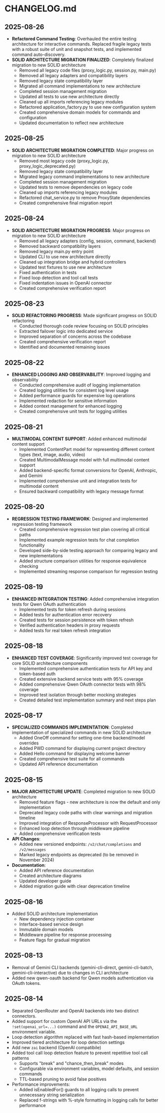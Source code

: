 # CHANGELOG.md

## 2025-08-26
- **Refactored Command Testing**: Overhauled the entire testing architecture for interactive commands. Replaced fragile legacy tests with a robust suite of unit and snapshot tests, and implemented command auto-discovery.
- **SOLID ARCHITECTURE MIGRATION FINALIZED**: Completely finalized migration to new SOLID architecture
  - Removed all legacy code files (proxy_logic.py, session.py, main.py)
  - Removed all legacy adapters and compatibility layers
  - Removed legacy state compatibility layer
  - Migrated all command implementations to new architecture
  - Completed session management migration
  - Updated all tests to use new architecture directly
  - Cleaned up all imports referencing legacy modules
  - Refactored application_factory.py to use new configuration system
  - Created comprehensive domain models for commands and configuration
  - Updated documentation to reflect new architecture

## 2025-08-25
- **SOLID ARCHITECTURE MIGRATION COMPLETED**: Major progress on migration to new SOLID architecture
  - Removed most legacy code (proxy_logic.py, proxy_logic_deprecated.py)
  - Removed legacy state compatibility layer
  - Migrated legacy command implementations to new architecture
  - Completed session management migration
  - Updated tests to remove dependencies on legacy code
  - Cleaned up imports referencing legacy modules
  - Refactored chat_service.py to remove ProxyState dependencies
  - Created comprehensive final migration report

## 2025-08-24
- **SOLID ARCHITECTURE MIGRATION PROGRESS**: Major progress on migration to new SOLID architecture
  - Removed all legacy adapters (config, session, command, backend)
  - Removed backward compatibility layers
  - Removed legacy main.py entry point
  - Updated CLI to use new architecture directly
  - Cleaned up integration bridge and hybrid controllers
  - Updated test fixtures to use new architecture
  - Fixed authentication in tests
  - Fixed loop detection and tool call tests
  - Fixed indentation issues in OpenAI connector
  - Created comprehensive verification report

## 2025-08-23
- **SOLID REFACTORING PROGRESS**: Made significant progress on SOLID refactoring
  - Conducted thorough code review focusing on SOLID principles
  - Extracted failover logic into dedicated service
  - Improved separation of concerns across the codebase
  - Created comprehensive verification report
  - Identified and documented remaining issues

## 2025-08-22
- **ENHANCED LOGGING AND OBSERVABILITY**: Improved logging and observability
  - Conducted comprehensive audit of logging implementation
  - Created logging utilities for consistent log level usage
  - Added performance guards for expensive log operations
  - Implemented redaction for sensitive information
  - Added context management for enhanced logging
  - Created comprehensive unit tests for logging utilities

## 2025-08-21
- **MULTIMODAL CONTENT SUPPORT**: Added enhanced multimodal content support
  - Implemented ContentPart model for representing different content types (text, image, audio, video)
  - Created MultimodalMessage model with full multimodal content support
  - Added backend-specific format conversions for OpenAI, Anthropic, and Gemini
  - Implemented comprehensive unit and integration tests for multimodal content
  - Ensured backward compatibility with legacy message format

## 2025-08-20
- **REGRESSION TESTING FRAMEWORK**: Designed and implemented regression testing framework
  - Created comprehensive regression test plan covering all critical paths
  - Implemented example regression tests for chat completion functionality
  - Developed side-by-side testing approach for comparing legacy and new implementations
  - Added structure comparison utilities for response equivalence checking
  - Implemented streaming response comparison for regression testing

## 2025-08-19
- **ENHANCED INTEGRATION TESTING**: Added comprehensive integration tests for Qwen OAuth authentication
  - Implemented tests for token refresh during sessions
  - Added tests for authentication error recovery
  - Created tests for session persistence with token refresh
  - Verified authentication headers in proxy requests
  - Added tests for real token refresh integration

## 2025-08-18
- **ENHANCED TEST COVERAGE**: Significantly improved test coverage for core SOLID architecture components
  - Implemented comprehensive authentication tests for API key and token-based auth
  - Created extensive backend service tests with 95% coverage
  - Added comprehensive Qwen OAuth connector tests with 98% coverage
  - Improved test isolation through better mocking strategies
  - Created detailed test implementation summary and next steps plan

## 2025-08-17
- **SPECIALIZED COMMANDS IMPLEMENTATION**: Completed implementation of specialized commands in new SOLID architecture
  - Added OneOff command for setting one-time backend/model overrides
  - Added PWD command for displaying current project directory
  - Added Hello command for displaying welcome banner
  - Created comprehensive test suite for all commands
  - Updated API reference documentation

## 2025-08-15
- **MAJOR ARCHITECTURE UPDATE**: Completed migration to new SOLID architecture
  - Removed feature flags - new architecture is now the default and only implementation
  - Deprecated legacy code paths with clear warnings and migration timeline
  - Improved integration of ResponseProcessor with RequestProcessor
  - Enhanced loop detection through middleware pipeline
  - Added comprehensive verification tests
- **API Changes**:
  - Added new versioned endpoints: `/v2/chat/completions` and `/v2/messages`
  - Marked legacy endpoints as deprecated (to be removed in November 2024)
- **Documentation**:
  - Added API reference documentation
  - Created architecture diagrams
  - Updated developer guide
  - Added migration guide with clear deprecation timeline

## 2025-08-16
- Added SOLID architecture implementation
  - New dependency injection container
  - Interface-based service design
  - Immutable domain models
  - Middleware pipeline for response processing
  - Feature flags for gradual migration

## 2025-08-13
- Removal of Gemini CLI backends (gemini-cli-direct, gemini-cli-batch, gemini-cli-interactive) due to changes in CLI architecture
- Added new qwen-oauth backend for Qwen models authentication via OAuth tokens.

## 2025-08-14
- Separated OpenRouter and OpenAI backends into two distinct connectors. 
- Added support for custom OpenAI API URLs via the `!set(openai_url=...)` command and the `OPENAI_API_BASE_URL` environment variable.
- Loop detection algorithm replaced with fast hash-based implementation
- Improved tiered architecture for loop detection settings
- Add new `zai` backend (OpenAI compatibile)
- Added tool call loop detection feature to prevent repetitive tool call patterns
  - Supports "break" and "chance_then_break" modes
  - Configurable via environment variables, model defaults, and session commands
  - TTL-based pruning to avoid false positives
- Performance improvements:
  - Added isEnabledFor() guards to all logging calls to prevent unnecessary string serialization
  - Replaced f-strings with %-style formatting in logging calls for better performance
